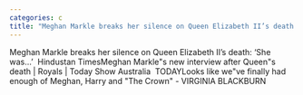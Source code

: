 ```yaml
---
categories: c
title: "Meghan Markle breaks her silence on Queen Elizabeth II’s death ‘She was…’  Hindustan Times"
---
```

Meghan Markle breaks her silence on Queen Elizabeth II’s death: ‘She was…’&nbsp;&nbsp;Hindustan TimesMeghan Markle"s new interview after Queen"s death | Royals | Today Show Australia&nbsp;&nbsp;TODAYLooks like we"ve finally had enough of Meghan, Harry and "The Crown" - VIRGINIA BLACKBURN&nbsp;&nbsp;